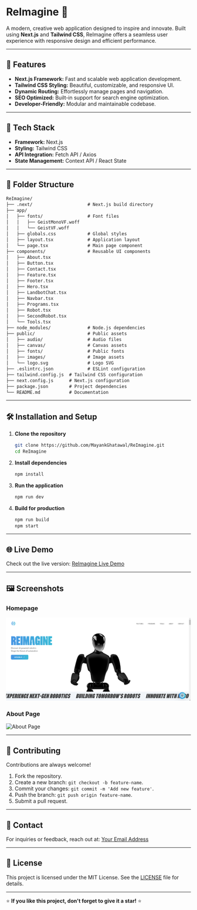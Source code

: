 # ReImagine 🎨

A modern, creative web application designed to inspire and innovate. Built using **Next.js** and **Tailwind CSS**, ReImagine offers a seamless user experience with responsive design and efficient performance.

---

## 🌟 Features

- **Next.js Framework:** Fast and scalable web application development.
- **Tailwind CSS Styling:** Beautiful, customizable, and responsive UI.
- **Dynamic Routing:** Effortlessly manage pages and navigation.
- **SEO Optimized:** Built-in support for search engine optimization.
- **Developer-Friendly:** Modular and maintainable codebase.

---

## 🚀 Tech Stack

- **Framework:** Next.js
- **Styling:** Tailwind CSS
- **API Integration:** Fetch API / Axios
- **State Management:** Context API / React State

---

## 📂 Folder Structure

```plaintext
ReImagine/
├── .next/                     # Next.js build directory
├── app/
│   ├── fonts/                 # Font files
│   │   ├── GeistMonoVF.woff
│   │   └── GeistVF.woff
│   ├── globals.css            # Global styles
│   ├── layout.tsx             # Application layout
│   └── page.tsx               # Main page component
├── components/                # Reusable UI components
│   ├── About.tsx
│   ├── Button.tsx
│   ├── Contact.tsx
│   ├── Feature.tsx
│   ├── Footer.tsx
│   ├── Hero.tsx
│   ├── LandbotChat.tsx
│   ├── Navbar.tsx
│   ├── Programs.tsx
│   ├── Robot.tsx
│   ├── SecondRobot.tsx
│   └── Tools.tsx
├── node_modules/              # Node.js dependencies
├── public/                    # Public assets
│   ├── audio/                 # Audio files
│   ├── canvas/                # Canvas assets
│   ├── fonts/                 # Public fonts
│   ├── images/                # Image assets
│   └── logo.svg               # Logo SVG
├── .eslintrc.json             # ESLint configuration
├── tailwind.config.js  # Tailwind CSS configuration
├── next.config.js      # Next.js configuration
├── package.json        # Project dependencies
└── README.md           # Documentation
```

---

## 🛠️ Installation and Setup

1. **Clone the repository**  
   ```bash
   git clone https://github.com/MayankGhatawal/ReImagine.git
   cd ReImagine
   ```

2. **Install dependencies**  
   ```bash
   npm install
   ```

3. **Run the application**  
   ```bash
   npm run dev
   ```

4. **Build for production**  
   ```bash
   npm run build
   npm start
   ```

---

## 🌐 Live Demo

Check out the live version: [ReImagine Live Demo](https://re-imagine-lac.vercel.app/)

---

## 🖼️ Screenshots

### Homepage  
![Homepage](https://github.com/MayankGhatawal/ReImagine/blob/master/public/images/Screenshot%202024-12-25%20101435.png?raw=true)

### About Page  
![About Page](https://via.placeholder.com/800x400?text=About+Page+Screenshot)

---

## 📝 Contributing

Contributions are always welcome!  
1. Fork the repository.  
2. Create a new branch: `git checkout -b feature-name`.  
3. Commit your changes: `git commit -m 'Add new feature'`.  
4. Push the branch: `git push origin feature-name`.  
5. Submit a pull request.

---

## 📧 Contact

For inquiries or feedback, reach out at: [Your Email Address](mailto:mayank1ghatawal@gmail.com)

---

## 📜 License

This project is licensed under the MIT License. See the [LICENSE](LICENSE) file for details.

---

⭐ **If you like this project, don't forget to give it a star!** ⭐
